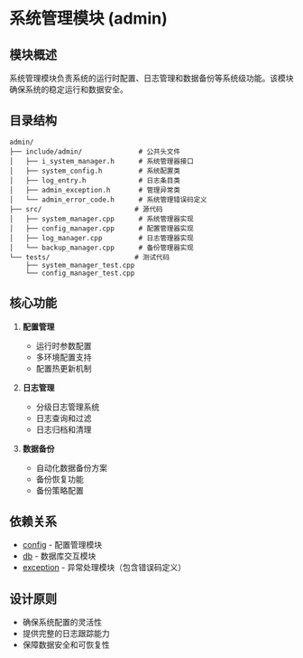 # 系统管理模块 (admin)

## 模块概述

系统管理模块负责系统的运行时配置、日志管理和数据备份等系统级功能。该模块确保系统的稳定运行和数据安全。

## 目录结构

```
admin/
├── include/admin/              # 公共头文件
│   ├── i_system_manager.h      # 系统管理器接口
│   ├── system_config.h         # 系统配置类
│   ├── log_entry.h             # 日志条目类
│   ├── admin_exception.h       # 管理异常类
│   └── admin_error_code.h      # 系统管理错误码定义
├── src/                       # 源代码
│   ├── system_manager.cpp      # 系统管理器实现
│   ├── config_manager.cpp      # 配置管理器实现
│   ├── log_manager.cpp         # 日志管理器实现
│   └── backup_manager.cpp      # 备份管理器实现
└── tests/                     # 测试代码
    ├── system_manager_test.cpp
    └── config_manager_test.cpp
```

## 核心功能

1. **配置管理**
   - 运行时参数配置
   - 多环境配置支持
   - 配置热更新机制

2. **日志管理**
   - 分级日志管理系统
   - 日志查询和过滤
   - 日志归档和清理

3. **数据备份**
   - 自动化数据备份方案
   - 备份恢复功能
   - 备份策略配置

## 依赖关系

- [config](../../config/) - 配置管理模块
- [db](../../db/) - 数据库交互模块
- [exception](../../exception/) - 异常处理模块（包含错误码定义）

## 设计原则

- 确保系统配置的灵活性
- 提供完整的日志跟踪能力
- 保障数据安全和可恢复性